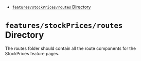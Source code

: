 <!-- START doctoc generated TOC please keep comment here to allow auto update -->
<!-- DON'T EDIT THIS SECTION, INSTEAD RE-RUN doctoc TO UPDATE -->

- [`features/stockPrices/routes` Directory](#featuresstockpricesroutes-directory)

<!-- END doctoc generated TOC please keep comment here to allow auto update -->

# `features/stockPrices/routes` Directory

The routes folder should contain all the route components for the StockPrices feature pages.
